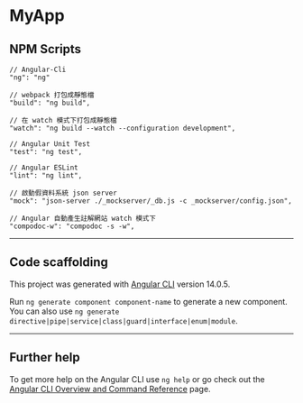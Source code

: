 # MyApp

## NPM Scripts

```
// Angular-Cli
"ng": "ng"

// webpack 打包成靜態檔
"build": "ng build",

// 在 watch 模式下打包成靜態檔
"watch": "ng build --watch --configuration development",

// Angular Unit Test
"test": "ng test",

// Angular ESLint
"lint": "ng lint",

// 啟動假資料系統 json server
"mock": "json-server ./_mockserver/_db.js -c _mockserver/config.json",

// Angular 自動產生註解網站 watch 模式下
"compodoc-w": "compodoc -s -w",
```

---

## Code scaffolding

This project was generated with [Angular CLI](https://github.com/angular/angular-cli) version 14.0.5.

Run `ng generate component component-name` to generate a new component. You can also use `ng generate directive|pipe|service|class|guard|interface|enum|module`.

---

## Further help

To get more help on the Angular CLI use `ng help` or go check out the [Angular CLI Overview and Command Reference](https://angular.io/cli) page.
